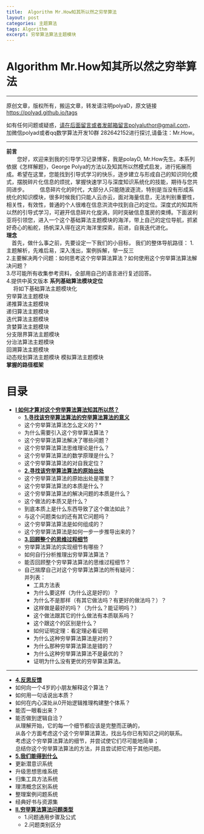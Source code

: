 ```yaml
---
title:  Algorithm Mr.How知其所以然之穷举算法
layout: post
categories: 主题算法
tags: Algorithm
excerpt: 穷举算法算法主题模块
---    
```


# Algorithm Mr.How知其所以然之穷举算法 <span id="home">

---
原创文章，版权所有，搬运文章，转发请注明polyaD，原文链接<https://polyad.github.io/tags>      

如有任何问题或疑惑，请在后面留言或者发邮箱留言polyaluthor@gmail.com，加微信polyad或者qq数学算法开发10群 282642152进行探讨,请备注：Mr.How。     

---
**前言**  
&emsp;&emsp;您好，欢迎来到我的引导学习记录博客，我是polayD, Mr.How先生。本系列依据《怎样解题》，George Polya的方法以及知其所以然模式启发，进行拓展而成。希望在这里，您能找到引导式学习的快乐，逐步建立与形成自己的知识同化模式，摆脱碎片化信息的烦扰，掌握快速学习与深度知识系统化的技能，期待与您共同进步。
&emsp;&emsp;信息碎片化的时代，大部分人只能随波逐流，特别是当没有形成系统化的知识模块，很多时候我们只能人云亦云，面对海量信息，无法判别重要性，相关性，有效性，普通的个人很难在信息洪流中找到自己的定位。深度式的知其所以然的引导式学习，可避开信息碎片化旋涡，同时突破信息茧房的束缚。下面波利亚将引领您，进入一个这个基础算法主题模块的海洋，带上自己的定位导航，抓紧好奇心的船舵，扬帆深入得在这片海洋里探索，前进，自我迭代进化。  
****理念****  
&emsp;首先，做什么事之前，先要设定一下我们的小目标，
我们的整体导航路径：
1.主题解析，先难后易，深入浅出，案例拆解，举一反三  
2.主要解决两个问题：如何思考这个穷举算法算法？如何使用这个穷举算法算法解决问题？  
3.尽可能所有收集参考资料，全部用自己的语言进行复述回答。  
4.提供中英文版本
**系列基础算法模块定位**      
&emsp;
将如下基础算法主题模块化  
穷举算法主题模块  
递推算法主题模块  
递归算法主题模块  
迭代算法主题模块  
贪婪算法主题模块  
分支限界算法主题模块  
分治法算法主题模块  
回溯算法主题模块  
动态规划算法主题模块 
模拟算法主题模块     
****掌握的路径框架****
# 目录
* **[I 如何才算对这个穷举算法算法知其所以然？](#1)**      
  * **[1.寻找该穷举算法算法的穷举算法算法的意义](#1.1)**       
  *  这个穷举算法算法怎么定义的？* 
  *  为什么需要引入这个穷举算法算法？      
  * 这个穷举算法算法解决了哪些问题？   
  * 这个穷举算法算法思维理论是什么？   
  * 这个穷举算法算法的数学原理是什么？  
  * 这个穷举算法算法的对自我定位？   
  * **[2.寻找该穷举算法算法的原始出处](#1.2)**   
  * 这个穷举算法算法的原始出处是哪里？    
  * 这个穷举算法算法的本质是什么？    
  * 这个穷举算法算法的解决问题的本质是什么？   
  * 这个做法的本质又是什么？    
  * 到底本质上是什么东西导致了这个做法如此？    
  * 与这个问题类似的还有其它问题吗？ 
  * 这个穷举算法算法是如何组成的？    
  * 这个穷举算法算法是如何一步一步推导出来的？  
  * **[3.回顾整个的思维过程细节](#1.3)**  
  * 穷举算法算法的实现细节有哪些？   
  * 如何自行分析推理出穷举算法算法？      
  * 能否回顾整个穷举算法算法的思维过程细节？  
  - 
    自己揣摩自己对这个穷举算法算法的所有疑问：      
      并列表：     
    * 工具方法表 
    *   为什么要这样（为什么这是好的）？    
    *   为什么不是那样（有其它做法吗？有更好的做法吗？）？    
    *   这样做是最好的吗？（为什么？能证明吗？）    
    *   这个做法跟其它的什么做法有本质联系吗？    
    *   这个跟这个的区别是什么？    
    *   如何证明定理：看定理必看证明    
    *   为什么这种穷举算法算法是对的？    
    *   为什么那种穷举算法算法是错的？    
    *   为什么这种穷举算法算法不是最优的？    
    *   证明为什么没有更优的穷举算法算法。 
 ----  
  * **[4.反思反馈](#1.4)**      
  *  如何向一个4岁的小朋友解释这个算法？ 
  *  如何用一句话说出本质？
  *  如何在内心深处从0开始逻辑推理构建整个体系？
  *  能否一眼看出来？     
  * 能否做到逻辑自洽？    
    从理解开始，它的每一个细节都应该是完整而正确的，    
    从各个方面考虑这个这个穷举算法算法，找出与你已有知识之间的联系。    
    考虑这个穷举算法算法的细节，并尝试使它们尽可能地简单；    
    总结你这个穷举算法算法的方法，并且尝试把它用于其他问题。    
  * **[5.我们能得到什么](#1.5)**         
  *   更新潜意识系统    
  *   升级思想思维系统    
  *   归集工具方法系统    
  *   理清概念区别系统        
  *   整理案例问题系统  
  *   经典好书与资源集      
* **[II.穷举算法算法问题类型](#2)**     
  *  1.问题通用步骤及公式   
  *  2.问题类别区分   
